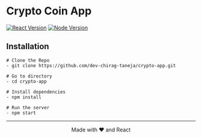 # Crypto Coin App

[![React Version](https://img.shields.io/badge/reactjs-18.2-lightblue.svg)](https://djangoproject.com)
[![Node Version](https://img.shields.io/badge/nodejs-18.15-darkgreen.svg)](https://python.org)

## Installation
```
# Clone the Repo
- git clone https://github.com/dev-chirag-taneja/crypto-app.git

# Go to directory
- cd crypto-app

# Install dependencies
- npm install

# Run the server
- npm start
```

<!-- <p align="center">
<img src="" width=50% height=50%>
</p> -->

---

<p align="center">Made with ❤️ and React</p>
